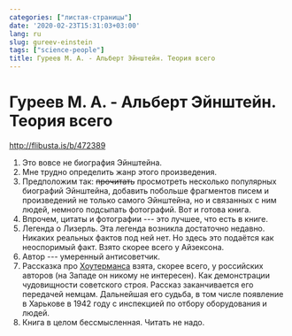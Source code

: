 ```yaml
---
categories: ["листая-страницы"]
date: '2020-02-23T15:31:03+03:00'
lang: ru
slug: gureev-einstein
tags: ["science-people"]
title: Гуреев М. А. - Альберт Эйнштейн. Теория всего
---
```


# Гуреев М. А. - Альберт Эйнштейн. Теория всего

<http://flibusta.is/b/472389>

<!--more-->

1. Это вовсе не биография Эйнштейна.
2. Мне трудно определить жанр этого произведения.
3. Предположим так: ~~прочитать~~ просмотреть несколько популярных биографий Эйнштейна, добавить побольше фрагментов писем и произведений не только самого Эйнштейна, но и связанных с ним людей, немного подсыпать фотографий. Вот и готова книга.
4. Впрочем, цитаты и фотографии --- это лучшее, что есть в книге.
5. Легенда о Лизерль. Эта легенда возникла достаточно недавно. Никаких реальных фактов под ней нет. Но здесь это подаётся как неоспоримый факт. Взято скорее всего у Айзексона.
6. Автор --- умеренный антисоветчик.
7. Рассказка про [Хоутерманса](https://ru.wikipedia.org/wiki/%D0%A5%D0%BE%D1%83%D1%82%D0%B5%D1%80%D0%BC%D0%B0%D0%BD%D1%81,_%D0%A4%D1%80%D0%B8%D0%B4%D1%80%D0%B8%D1%85_%D0%93%D0%B5%D0%BE%D1%80%D0%B3) взята, скорее всего, у российских авторов (на Западе он никому не интересен). Как демонстрации чудовищности советского строя. Рассказ заканчивается его передачей немцам. Дальнейшая его судьба, в том числе появление в Харькове в 1942 году с инспекцией по отбору оборудования и людей.
8. Книга в целом бессмысленная. Читать не надо.

